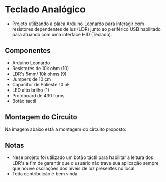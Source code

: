 # Teclado Analógico
 - Projeto utilizando a placa Arduino Leonardo para interagir com resistores dependentes de luz (LDR) junto ao periférico USB habilitado para atuando com uma interface HID (Teclado).

 ## Componentes
 - Arduino Leonardo
 - Resistores de 10k ohm (10)
 - LDR's 5mm/ 10k ohms (9)
 - Jumpers de 10 cm
 - Capacitor de Polieste 10 nF
 - LED alto brilho (1)
 - Protoboard de 430 furos
 - Botão táctil 
 
 ## Montagem do Circuito
 Na imagem abaixo está a montagem do circuito proposto: 
 
 
 ## Notas
 - Nese projeto foi utilizado um botão táctil para habilitar a leitura dos LDR's a fim de garantir que o usuário não trave sua aplicação sempre que houve oscilações
 dos níveis de luz presentes no local
- Toda contribuição é bem vinda
